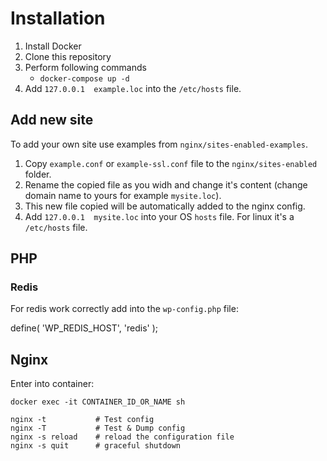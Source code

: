 Installation
============

1. Install Docker
2. Clone this repository 
3. Perform following commands
    - `docker-compose up -d`
4. Add `127.0.0.1  example.loc` into the `/etc/hosts` file.


Add new site
------------

To add your own site use examples from `nginx/sites-enabled-examples`.
1. Copy `example.conf` or `example-ssl.conf` file to the `nginx/sites-enabled` folder.
2. Rename the copied file as you widh and change it's content (change domain name to yours for example `mysite.loc`).
3. This new file copied will be automatically added to the nginx config.
4. Add `127.0.0.1  mysite.loc` into your OS `hosts` file. For linux it's a `/etc/hosts` file.


PHP
---

### Redis

For redis work correctly add into the `wp-config.php` file:

   define( 'WP_REDIS_HOST', 'redis' );



Nginx
-----

Enter into container:

    docker exec -it CONTAINER_ID_OR_NAME sh

    nginx -t           # Test config
    nginx -T           # Test & Dump config
    nginx -s reload    # reload the configuration file
    nginx -s quit      # graceful shutdown
